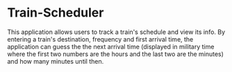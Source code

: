# Train-Scheduler

This application allows users to track a train's schedule and view its info. By entering a train's destination, frequency and first arrival time, the application can guess the the next arrival time (displayed in military time where the first two numbers are the hours and the last two are the minutes) and how many minutes until then.
